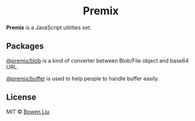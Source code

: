 <h1 align="center">Premix</h1>

**Premix** is a JavaScript utilities set.

## Packages

[@premix/blob](./packages/blob) is a kind of converter between Blob/File object and base64 URL.

[@premix/buffer](./packages/buffer) is used to help people to handle buffer easily.

## License

MIT © [Bowen Liu](https://github.com/lbwa)
